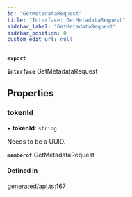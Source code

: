 ```yaml
---
id: "GetMetadataRequest"
title: "Interface: GetMetadataRequest"
sidebar_label: "GetMetadataRequest"
sidebar_position: 0
custom_edit_url: null
---
```


**`export`**

**`interface`** GetMetadataRequest

## Properties

### tokenId

• **tokenId**: `string`

Needs to be a UUID.

**`memberof`** GetMetadataRequest

#### Defined in

[generated/api.ts:167](https://github.com/refinery-labs/lunasec-monorepo/blob/59906a9/js/sdks/packages/tokenizer-sdk/src/generated/api.ts#L167)
